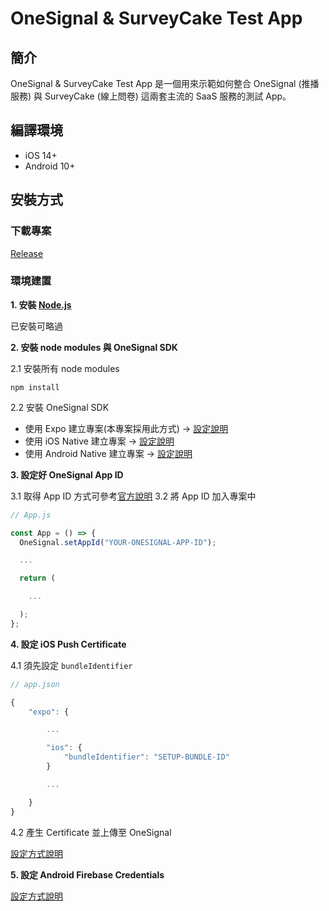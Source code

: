 # OneSignal & SurveyCake Test App

## 簡介

OneSignal & SurveyCake Test App 是一個用來示範如何整合 OneSignal (推播服務) 與 SurveyCake (線上問卷) 這兩套主流的 SaaS 服務的測試 App。

## 編譯環境

- iOS 14+
- Android 10+

## 安裝方式

### 下載專案

[Release](https://github.com/weichiangko/mionext-cx-app/releases)

### 環境建置

**1. 安裝 [Node.js](https://nodejs.org/en/)**

已安裝可略過

**2. 安裝 node modules 與 OneSignal SDK**

2.1 安裝所有 node modules

```
npm install
```

2.2 安裝 OneSignal SDK

- 使用 Expo 建立專案(本專案採用此方式) -> [設定說明](https://documentation.onesignal.com/docs/react-native-expo-sdk-setup)
- 使用 iOS Native 建立專案 -> [設定說明](https://documentation.onesignal.com/docs/ios-sdk-setup)
- 使用 Android Native 建立專案 -> [設定說明](https://documentation.onesignal.com/docs/android-sdk-setup)

**3. 設定好 OneSignal App ID**

3.1 取得 App ID 方式可參考[官方說明](https://documentation.onesignal.com/docs/accounts-and-keys)
3.2 將 App ID 加入專案中

```JavaScript
// App.js

const App = () => {
  OneSignal.setAppId("YOUR-ONESIGNAL-APP-ID");

  ...

  return (

    ...

  );
};
```

**4. 設定 iOS Push Certificate**

4.1 須先設定 `bundleIdentifier`

```JavaScript
// app.json

{
    "expo": {

        ...

        "ios": {
            "bundleIdentifier": "SETUP-BUNDLE-ID"
        }

        ...

    }
}

```

4.2 產生 Certificate 並上傳至 OneSignal

[設定方式說明](https://documentation.onesignal.com/docs/generate-an-ios-push-certificate)

**5. 設定 Android Firebase Credentials**

[設定方式說明](https://documentation.onesignal.com/docs/generate-a-google-server-api-key)
